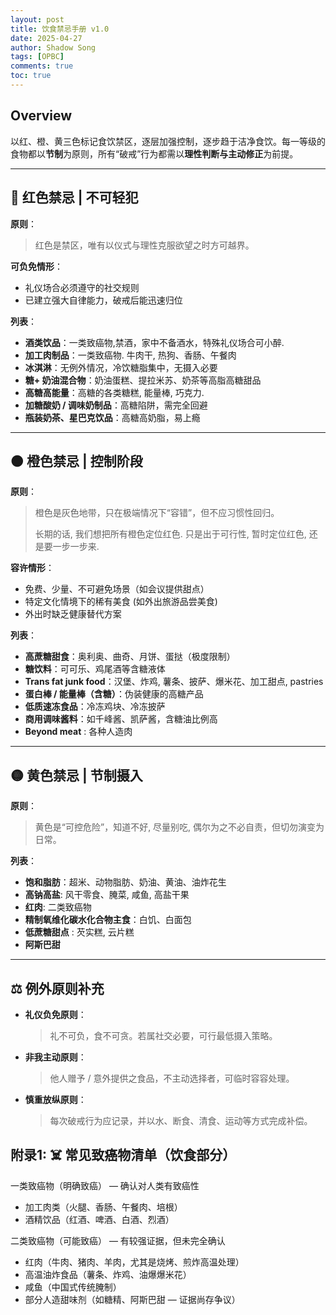 ```yaml
---
layout: post
title: 饮食禁忌手册 v1.0
date: 2025-04-27
author: Shadow Song
tags: [OPBC]
comments: true
toc: true
---
```


## Overview

以红、橙、黄三色标记食饮禁区，逐层加强控制，逐步趋于洁净食饮。每一等级的食物都以**节制**为原则，所有“破戒”行为都需以**理性判断与主动修正**为前提。

---

## 🔴 红色禁忌 | **不可轻犯**

**原则**：
> 红色是禁区，唯有以仪式与理性克服欲望之时方可越界。

**可负免情形**：

- 礼仪场合必须遵守的社交规则
- 已建立强大自律能力，破戒后能迅速归位

**列表**：

- **酒类饮品**：一类致癌物,禁酒，家中不备酒水，特殊礼仪场合可小醉. 
- **加工肉制品**：一类致癌物. 牛肉干, 热狗、香肠、午餐肉
- **冰淇淋**：无例外情况，冷饮糖脂集中，无摄入必要
- **糖+ 奶油混合物**：奶油蛋糕、提拉米苏、奶茶等高脂高糖甜品
- **高糖高能量**：高糖的各类糖糕, 能量棒, 巧克力. 
- **加糖酸奶 / 调味奶制品**：高糖陷阱，需完全回避
- **瓶装奶茶、星巴克饮品**：高糖高奶脂，易上瘾

---

## 🟠 橙色禁忌 | **控制阶段**

**原则**：
> 橙色是灰色地带，只在极端情况下“容错”，但不应习惯性回归。
> 
> 长期的话, 我们想把所有橙色定位红色. 只是出于可行性, 暂时定位红色, 还是要一步一步来. 

**容许情形**：

- 免费、少量、不可避免场景（如会议提供甜点）
- 特定文化情境下的稀有美食 (如外出旅游品尝美食)
- 外出时缺乏健康替代方案

**列表**：

- **高蔗糖甜食**：奥利奥、曲奇、月饼、蛋挞（极度限制）
- **糖饮料**：可可乐、鸡尾酒等含糖液体
- **Trans fat junk food**：汉堡、炸鸡, 薯条、披萨、爆米花、加工甜点, pastries
- **蛋白棒 / 能量棒（含糖）**：伪装健康的高糖产品
- **低质速冻食品**：冷冻鸡块、冷冻披萨
- **商用调味酱料**：如千峰酱、凯萨酱，含糖油比例高
- **Beyond meat** : 各种人造肉

---

## 🟡 黄色禁忌 | **节制摄入**

**原则**：
> 黄色是“可控危险”，知道不好, 尽量别吃, 偶尔为之不必自责，但切勿演变为日常。

**列表**：

- **饱和脂肪**：超米、动物脂肪、奶油、黄油、油炸花生
- **高钠高盐**: 风干零食、腌菜, 咸鱼, 高盐干果
- **红肉**: 二类致癌物
- **精制氧维化碳水化合物主食**：白饥、白面包
- **低蔗糖甜点** : 芡实糕, 云片糕
- **阿斯巴甜**

---

## ⚖️ 例外原则补充

- **礼仪负免原则**：

  > 礼不可负，食不可贪。若属社交必要，可行最低摄入策略。
- **非我主动原则**：

  > 他人赠予 / 意外提供之食品，不主动选择者，可临时容容处理。
- **慎重放纵原则**：


  > 每次破戒行为应记录，并以水、断食、清食、运动等方式完成补偿。
  
## 附录1: ☠️ 常见致癌物清单（饮食部分）
  
一类致癌物（明确致癌） — 确认对人类有致癌性

- 加工肉类（火腿、香肠、午餐肉、培根）
- 酒精饮品（红酒、啤酒、白酒、烈酒）

二类致癌物（可能致癌） — 有较强证据，但未完全确认

- 红肉（牛肉、猪肉、羊肉，尤其是烧烤、煎炸高温处理）
- 高温油炸食品（薯条、炸鸡、油爆爆米花）
- 咸鱼（中国式传统腌制）
- 部分人造甜味剂（如糖精、阿斯巴甜 — 证据尚存争议）

